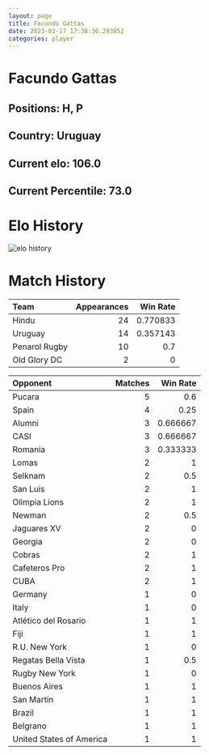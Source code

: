 ```yaml
---  
layout: page  
title: Facundo Gattas  
date: 2023-03-17 17:38:36.293852  
categories: player  
---
```

# Facundo Gattas

## Positions: H, P

## Country: Uruguay

## Current elo: 106.0

## Current Percentile: 73.0

# Elo History


![elo history](history_FacundoGattas.png)
# Match History


| Team          |   Appearances |   Win Rate |
|:--------------|--------------:|-----------:|
| Hindu         |            24 |   0.770833 |
| Uruguay       |            14 |   0.357143 |
| Penarol Rugby |            10 |   0.7      |
| Old Glory DC  |             2 |   0        |

| Opponent                 |   Matches |   Win Rate |
|:-------------------------|----------:|-----------:|
| Pucara                   |         5 |   0.6      |
| Spain                    |         4 |   0.25     |
| Alumni                   |         3 |   0.666667 |
| CASI                     |         3 |   0.666667 |
| Romania                  |         3 |   0.333333 |
| Lomas                    |         2 |   1        |
| Selknam                  |         2 |   0.5      |
| San Luis                 |         2 |   1        |
| Olimpia Lions            |         2 |   1        |
| Newman                   |         2 |   0.5      |
| Jaguares XV              |         2 |   0        |
| Georgia                  |         2 |   0        |
| Cobras                   |         2 |   1        |
| Cafeteros Pro            |         2 |   1        |
| CUBA                     |         2 |   1        |
| Germany                  |         1 |   0        |
| Italy                    |         1 |   0        |
| Atlético del Rosario     |         1 |   1        |
| Fiji                     |         1 |   1        |
| R.U. New York            |         1 |   0        |
| Regatas Bella Vista      |         1 |   0.5      |
| Rugby New York           |         1 |   0        |
| Buenos Aires             |         1 |   1        |
| San Martin               |         1 |   1        |
| Brazil                   |         1 |   1        |
| Belgrano                 |         1 |   1        |
| United States of America |         1 |   1        |